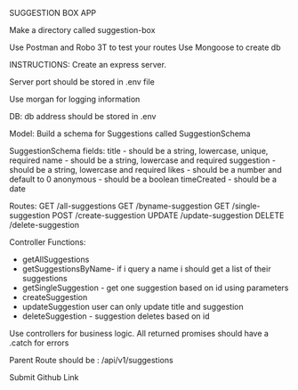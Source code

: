 SUGGESTION BOX APP


Make a directory called suggestion-box

Use Postman and Robo 3T to test your routes
Use Mongoose to create db

INSTRUCTIONS:
Create an express server.

Server port should be stored in .env file

Use morgan for logging information

DB:
db address should be stored in .env

Model:
Build a schema for Suggestions called SuggestionSchema

SuggestionSchema fields:
title - should be a string, lowercase, unique, required
name - should be a string, lowercase and required
suggestion - should be a string, lowercase and required
likes - should be a number and default to 0
anonymous - should be a boolean
timeCreated - should be a date

Routes:
GET /all-suggestions
GET /byname-suggestion
GET /single-suggestion
POST /create-suggestion
UPDATE /update-suggestion
DELETE /delete-suggestion


Controller Functions:
* getAllSuggestions
* getSuggestionsByName- if i query a name i should get a list of their suggestions
* getSingleSuggestion - get one suggestion based on id using parameters
* createSuggestion
* updateSuggestion user can only update title and suggestion
* deleteSuggestion - suggestion deletes based on id


Use controllers for business logic.
All returned promises should have a .catch for errors

Parent Route should be :  /api/v1/suggestions 


Submit Github Link